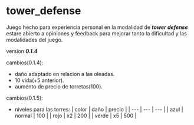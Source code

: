 # tower_defense

Juego hecho para experiencia personal en la modalidad de **_tower defense_**
estare abierto a opiniones y feedback para mejorar tanto la dificultad y las modalidades del juego.

version **_0.1.4_**

cambios(0.1.4):

- daño adaptado en relacion a las oleadas.
- 10 vida(+5 anterior).
- aumento de precio de torretas(100).

cambios(0.1.5):

- niveles para las torres:
  | color | daño | precio |
  | --- | --- | --- |
  | azul | normal | 100 |
  | rojo | x2 | 200 |
  | verde | x5 | 500 |
